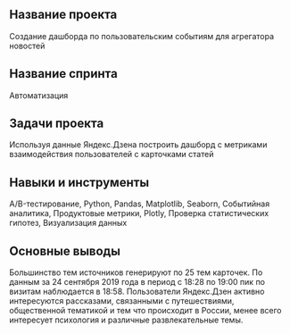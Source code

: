 ## Название проекта
Создание дашборда по пользовательским событиям для агрегатора новостей
## Название спринта
Автоматизация
## Задачи проекта
Используя данные Яндекс.Дзена построить дашборд с метриками взаимодействия пользователей с карточками статей
## Навыки и инструменты
A/B-тестирование, Python, Pandas, Matplotlib, Seaborn, Событийная аналитика, Продуктовые метрики, Plotly, Проверка статистических гипотез, Визуализация данных
## Основные выводы
Большинство тем источников генерируют по 25 тем карточек. По данным за 24 сентября 2019 года в период с 18:28 по 19:00 пик по визитам наблюдается в 18:58.
Пользователи Яндекс.Дзен активно интересуются рассказами, связанными с путешествиями, общественной тематикой и тем что происходит в России, менее всего интересует психология и различные развлекательные темы.
